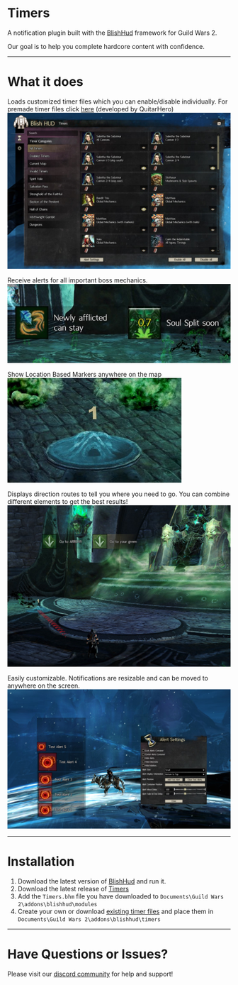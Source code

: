 # Timers

A notification plugin built with the [BlishHud](https://blishhud.com/) framework for Guild Wars 2.

Our goal is to help you complete hardcore content with confidence.
___

# What it does

Loads customized timer files which you can enable/disable individually.
For premade timer files click [here](https://github.com/QuitarHero/Hero-Timers/releases/tag/v1.0.0) (developed by QuitarHero)
![alt text](screenshots/timers.jpg "Timers")

Receive alerts for all important boss mechanics.
![alt text](screenshots/notification.jpg "Notifications")

Show Location Based Markers anywhere on the map
![alt text](screenshots/markers.jpg "Markers")

Displays direction routes to tell you where you need to go. 
You can combine different elements to get the best results!
![alt text](screenshots/Directions.jpg "Directions")

Easily customizable. Notifications are resizable and can be moved to anywhere on the screen.
![alt text](screenshots/customization.jpg "Customization")

___
# Installation
1. Download the latest version of [BlishHud](https://blishhud.com/) and run it.
2. Download the latest release of [Timers](https://github.com/Dev-Zhao/Timers_BlishHUD/releases)
3. Add the `Timers.bhm` file you have downloaded to `Documents\Guild Wars 2\addons\blishhud\modules`
4. Create your own or download [existing timer files](https://github.com/QuitarHero/Hero-Timers/releases/tag/v1.0.0) and place them in `Documents\Guild Wars 2\addons\blishhud\timers`

___
# Have Questions or Issues?

Please visit our [discord community](https://discord.com/invite/FYKN3qh) for help and support!

